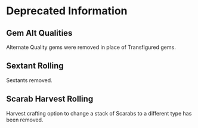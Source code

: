 # Deprecated Information

## Gem Alt Qualities

Alternate Quality gems were removed in place of Transfigured gems.

## Sextant Rolling

Sextants removed.

## Scarab Harvest Rolling

Harvest crafting option to change a stack of Scarabs to a different type has been removed.
